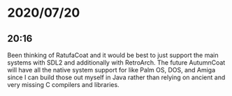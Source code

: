 # 2020/07/20

## 20:16

Been thinking of RatufaCoat and it would be best to just support the main
systems with SDL2 and additionally with RetroArch. The future AutumnCoat will
have all the native system support for like Palm OS, DOS, and Amiga since I
can build those out myself in Java rather than relying on ancient and very
missing C compilers and libraries.